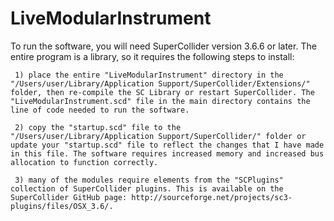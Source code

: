 # LiveModularInstrument

To run the software, you will need SuperCollider version 3.6.6 or later. The entire program is a library, so it requires the following steps to install:<br />

     1) place the entire "LiveModularInstrument" directory in the "/Users/user/Library/Application Support/SuperCollider/Extensions/" folder, then re-compile the SC Library or restart SuperCollider. The "LiveModularInstrument.scd" file in the main directory contains the line of code needed to run the software. 
     
     2) copy the "startup.scd" file to the "/Users/user/Library/Application Support/SuperCollider/" folder or update your "startup.scd" file to reflect the changes that I have made in this file. The software requires increased memory and increased bus allocation to function correctly.
     
     3) many of the modules require elements from the "SCPlugins" collection of SuperCollider plugins. This is available on the SuperCollider GitHub page: http://sourceforge.net/projects/sc3-plugins/files/OSX_3.6/.
